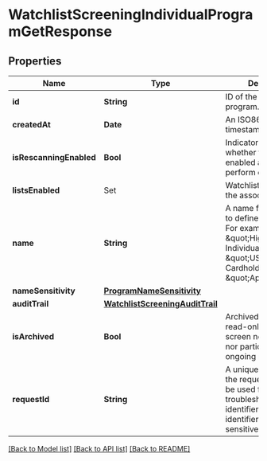 # WatchlistScreeningIndividualProgramGetResponse

## Properties
Name | Type | Description | Notes
------------ | ------------- | ------------- | -------------
**id** | **String** | ID of the associated program. | 
**createdAt** | **Date** | An ISO8601 formatted timestamp. | 
**isRescanningEnabled** | **Bool** | Indicator specifying whether the program is enabled and will perform daily rescans. | 
**listsEnabled** | Set<IndividualWatchlistCode> | Watchlists enabled for the associated program | 
**name** | **String** | A name for the program to define its purpose. For example, \&quot;High Risk Individuals\&quot;, \&quot;US Cardholders\&quot;, or \&quot;Applicants\&quot;. | 
**nameSensitivity** | [**ProgramNameSensitivity**](ProgramNameSensitivity.md) |  | 
**auditTrail** | [**WatchlistScreeningAuditTrail**](WatchlistScreeningAuditTrail.md) |  | 
**isArchived** | **Bool** | Archived programs are read-only and cannot screen new customers nor participate in ongoing monitoring. | 
**requestId** | **String** | A unique identifier for the request, which can be used for troubleshooting. This identifier, like all Plaid identifiers, is case sensitive. | 

[[Back to Model list]](../README.md#documentation-for-models) [[Back to API list]](../README.md#documentation-for-api-endpoints) [[Back to README]](../README.md)


